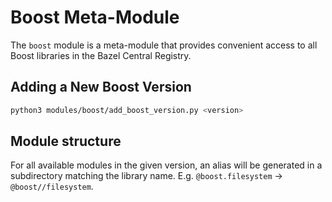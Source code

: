 # Boost Meta-Module

The `boost` module is a meta-module that provides convenient access to all Boost libraries in the Bazel Central Registry.

## Adding a New Boost Version

```bash
python3 modules/boost/add_boost_version.py <version>
```

## Module structure

For all available modules in the given version, an alias will be generated in a subdirectory matching the library name. E.g. `@boost.filesystem` -> `@boost//filesystem`.
